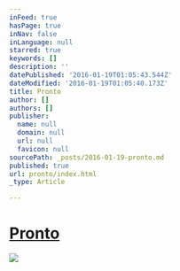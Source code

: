 ```yaml
---
inFeed: true
hasPage: true
inNav: false
inLanguage: null
starred: true
keywords: []
description: ''
datePublished: '2016-01-19T01:05:43.544Z'
dateModified: '2016-01-19T01:05:40.173Z'
title: Pronto
author: []
authors: []
publisher:
  name: null
  domain: null
  url: null
  favicon: null
sourcePath: _posts/2016-01-19-pronto.md
published: true
url: pronto/index.html
_type: Article

---
```

# [Pronto][0]
![](https://the-grid-user-content.s3-us-west-2.amazonaws.com/4da09fe5-78aa-4992-9d7b-b0ce917f2157.jpg)

[0]: null